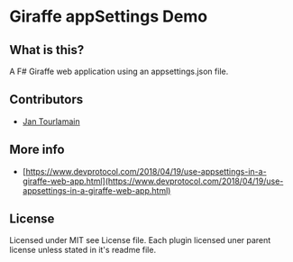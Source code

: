 # Giraffe appSettings Demo 

## What is this?
A F# Giraffe web application using an appsettings.json file.

## Contributors

- [Jan Tourlamain](https://github.com/jtourlamain "Jan Tourlamain GitHub")

## More info 

- [https://www.devprotocol.com/2018/04/19/use-appsettings-in-a-giraffe-web-app.html](https://www.devprotocol.com/2018/04/19/use-appsettings-in-a-giraffe-web-app.html)

## License

Licensed under MIT see License file. Each plugin licensed uner parent license unless stated in it's readme file.
